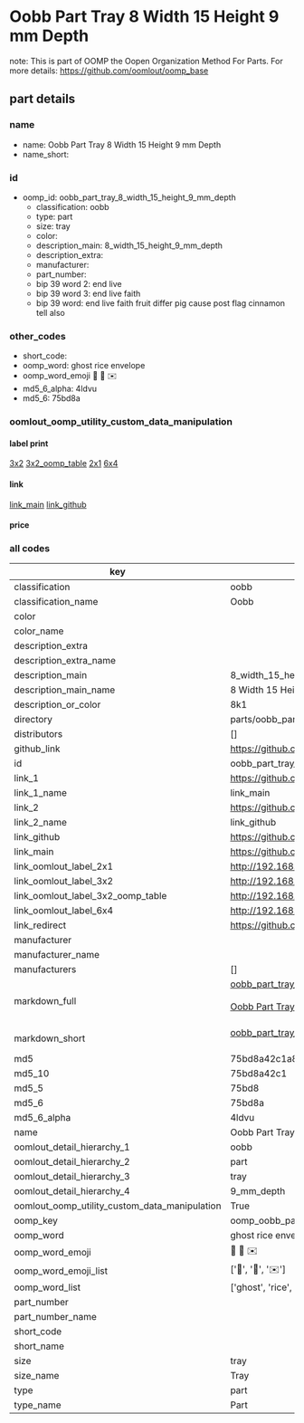 # Oobb Part Tray 8 Width 15 Height 9 mm Depth  

note: This is part of OOMP the Oopen Organization Method For Parts. For more details: https://github.com/oomlout/oomp_base

##  part details
  







### name
* name: Oobb Part Tray 8 Width 15 Height 9 mm Depth
* name_short: 
### id
* oomp_id: oobb_part_tray_8_width_15_height_9_mm_depth
  * classification: oobb
  * type: part
  * size: tray
  * color: 
  * description_main: 8_width_15_height_9_mm_depth
  * description_extra: 
  * manufacturer: 
  * part_number: 
  * bip 39 word 2: end live
  * bip 39 word 3: end live faith
  * bip 39 word: end live faith fruit differ pig cause post flag cinnamon tell also

### other_codes
* short_code: 
* oomp_word: ghost rice envelope
* oomp_word_emoji :ghost: :rice: :envelope:
* md5_6_alpha: 4ldvu
* md5_6: 75bd8a






### oomlout_oomp_utility_custom_data_manipulation
#### label print
[3x2](http://192.168.1.245:1112/?label=oomp%204ldvu)
[3x2_oomp_table](http://192.168.1.108:1112/?label=oomp%204ldvu)
[2x1](http://192.168.1.242:1112/?label=oomp%204ldvu)
[6x4](http://192.168.1.55:1112/?label=oomp%204ldvu)    

#### link

[link_main](https://github.com/oomlout/oomlout_oomp_version_1_messy/tree/main/parts/oobb_part_tray_8_width_15_height_9_mm_depth) [link_github](https://github.com/oomlout/oomlout_oomp_version_1_messy/tree/main/parts/oobb_part_tray_8_width_15_height_9_mm_depth)                             

#### price







### all codes 
| key | value |  
| --- | --- |  
| classification | oobb |  
| classification_name | Oobb |  
| color |  |  
| color_name |  |  
| description_extra |  |  
| description_extra_name |  |  
| description_main | 8_width_15_height_9_mm_depth |  
| description_main_name | 8 Width 15 Height 9 mm Depth |  
| description_or_color | 8k1 |  
| directory | parts/oobb_part_tray_8_width_15_height_9_mm_depth |  
| distributors | [] |  
| github_link | https://github.com/oomlout/oomlout_oomp_part_src/tree/main/parts/oobb_part_tray_8_width_15_height_9_mm_depth |  
| id | oobb_part_tray_8_width_15_height_9_mm_depth |  
| link_1 | https://github.com/oomlout/oomlout_oomp_version_1_messy/tree/main/parts/oobb_part_tray_8_width_15_height_9_mm_depth |  
| link_1_name | link_main |  
| link_2 | https://github.com/oomlout/oomlout_oomp_version_1_messy/tree/main/parts/oobb_part_tray_8_width_15_height_9_mm_depth |  
| link_2_name | link_github |  
| link_github | https://github.com/oomlout/oomlout_oomp_version_1_messy/tree/main/parts/oobb_part_tray_8_width_15_height_9_mm_depth |  
| link_main | https://github.com/oomlout/oomlout_oomp_version_1_messy/tree/main/parts/oobb_part_tray_8_width_15_height_9_mm_depth |  
| link_oomlout_label_2x1 | http://192.168.1.242:1112/?label=oomp%204ldvu |  
| link_oomlout_label_3x2 | http://192.168.1.245:1112/?label=oomp%204ldvu |  
| link_oomlout_label_3x2_oomp_table | http://192.168.1.108:1112/?label=oomp%204ldvu |  
| link_oomlout_label_6x4 | http://192.168.1.55:1112/?label=oomp%204ldvu |  
| link_redirect | https://github.com/oomlout/oomlout_oomp_version_1_messy/tree/main/parts/oobb_part_tray_8_width_15_height_9_mm_depth |  
| manufacturer |  |  
| manufacturer_name |  |  
| manufacturers | [] |  
| markdown_full | [oobb_part_tray_8_width_15_height_9_mm_depth](none)<br>[](none)<br>[Oobb Part Tray 8 Width 15 Height 9 Mm Depth](none)<br><br> |  
| markdown_short | [oobb_part_tray_8_width_15_height_9_mm_depth](none)<br><br> |  
| md5 | 75bd8a42c1a8a492921ee5dca420aa4c |  
| md5_10 | 75bd8a42c1 |  
| md5_5 | 75bd8 |  
| md5_6 | 75bd8a |  
| md5_6_alpha | 4ldvu |  
| name | Oobb Part Tray 8 Width 15 Height 9 mm Depth |  
| oomlout_detail_hierarchy_1 | oobb |  
| oomlout_detail_hierarchy_2 | part |  
| oomlout_detail_hierarchy_3 | tray |  
| oomlout_detail_hierarchy_4 | 9_mm_depth |  
| oomlout_oomp_utility_custom_data_manipulation | True |  
| oomp_key | oomp_oobb_part_tray_8_width_15_height_9_mm_depth |  
| oomp_word | ghost rice envelope |  
| oomp_word_emoji | :ghost: :rice: :envelope: |  
| oomp_word_emoji_list | [':ghost:', ':rice:', ':envelope:'] |  
| oomp_word_list | ['ghost', 'rice', 'envelope'] |  
| part_number |  |  
| part_number_name |  |  
| short_code |  |  
| short_name |  |  
| size | tray |  
| size_name | Tray |  
| type | part |  
| type_name | Part |  
